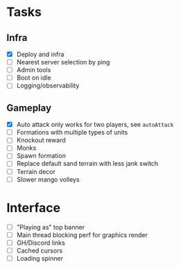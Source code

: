 Tasks
===

## Infra

- [x] Deploy and infra
- [ ] Nearest server selection by ping
- [ ] Admin tools
- [ ] Boot on idle
- [ ] Logging/observability

## Gameplay

- [x] Auto attack only works for two players, see `autoAttack`
- [ ] Formations with multiple types of units
- [ ] Knockout reward
- [ ] Monks
- [ ] Spawn formation
- [ ] Replace default sand terrain with less jank switch
- [ ] Terrain decor
- [ ] Slower mango volleys

# Interface

- [ ] "Playing as" top banner
- [ ] Main thread blocking perf for graphics render
- [ ] GH/Discord links
- [ ] Cached cursors
- [ ] Loading spinner
